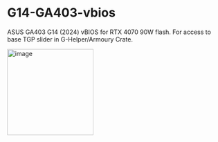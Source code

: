 # G14-GA403-vbios
ASUS GA403 G14 (2024) vBIOS for RTX 4070 90W flash. For access to base TGP slider in G-Helper/Armoury Crate.

<img width="199" alt="image" src="https://github.com/user-attachments/assets/86a22cd9-10e2-415a-979b-8084c128277a" />
